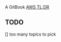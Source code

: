 A GitBook [AWS TL;DR](https://capturedlabs.gitbook.io/aws-tldr/)


## TODO
[] too many topics to pick